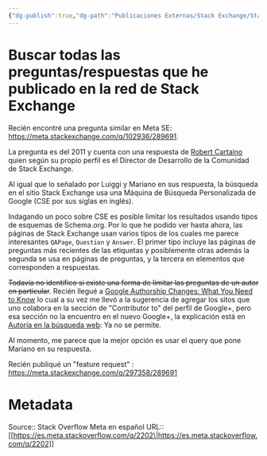 ```yaml
---
{"dg-publish":true,"dg-path":"Publicaciones Externas/Stack Exchange/Stack Overflow en español/Stack Overflow en español Meta/es.meta.stackoverflow.com-2202.md","permalink":"/publicaciones-externas/stack-exchange/stack-overflow-en-espanol/stack-overflow-en-espanol-meta/es-meta-stackoverflow-com-2202/","title":"Buscar todas las preguntas/respuestas que he publicado en la red de Stack Exchange","hide":true,"noteIcon":"default","created":"2024-04-03T12:49:10.729-06:00","updated":"2024-04-05T16:44:01.368-06:00"}
---
```


# Buscar todas las preguntas/respuestas que he publicado en la red de Stack Exchange

Recién encontré una pregunta similar en Meta SE: https://meta.stackexchange.com/q/102936/289691.

La pregunta es del 2011 y cuenta con una respuesta de [Robert Cartaino][1] quien según su propio perfil es el Director de Desarrollo de la Comunidad de Stack Exchange.

Al igual que lo señalado por Luiggi y Mariano en sus respuesta, la búsqueda en el sitio Stack Exchange usa una Máquina de Búsqueda Personalizada de Google (CSE por sus siglas en inglés).

Indagando un poco sobre CSE es posible limitar los resultados usando tipos de esquemas de Schema.org. Por lo que he podido ver hasta ahora, las páginas de Stack Exchange usan varios tipos de los cuales me parece interesantes `QAPage`, `Question` y `Answer`. El primer tipo incluye las páginas de preguntas más recientes de las etiquetas y posiblemente otras además la segunda se usa en páginas de preguntas, y la tercera en elementos que corresponden a respuestas.

<s>Todavía no identifico si existe una forma de limitar las preguntas de un autor en particular</s>. Recién llegué a [Google Authorship Changes: What You Need to Know][2] lo cual a su vez me llevó a la sugerencia de agregar los sitos que uno colabora en la sección de "Contributor to" del perfil de Google+, pero esa sección no la encuentro en el nuevo Google+, la explicación está en [Autoría en la búsqueda web][3]: Ya no se permite.

Al momento, me parece que la mejor opción es usar el query que pone Mariano en su respuesta. 

Recién publiqué un "feature request" : https://meta.stackexchange.com/q/297358/289691


  [1]: https://meta.stackexchange.com/users/98786/robert-cartaino
  [2]: https://www.semrush.com/blog/google-authorship-changes-need-know/
  [3]: https://support.google.com/webmasters/answer/6083347?hl=es

# Metadata
Source:: Stack Overflow Meta en español
URL:: [[https://es.meta.stackoverflow.com/q/2202\|https://es.meta.stackoverflow.com/q/2202]]

